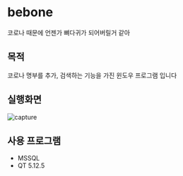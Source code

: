 # bebone
코로나 때문에 언젠가 뼈다귀가 되어버릴거 같아

## 목적
코로나 명부를 추가, 검색하는 기능을 가진 윈도우 프로그램 입니다

## 실행화면 
![capture](https://user-images.githubusercontent.com/25293311/102966889-24073480-4534-11eb-83fc-7cbf6ac55825.PNG)

## 사용 프로그램
* MSSQL
* QT 5.12.5
